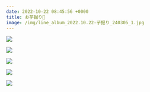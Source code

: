 ```yaml
---
date: 2022-10-22 08:45:56 +0000
title: お芋掘り🍠
image: /img/line_album_2022.10.22-芋掘り_240305_1.jpg
---
```

![](/img/line_album_2022.10.22-芋掘り_240305_2.jpg)

![](/img/line_album_2022.10.22-芋掘り_240305_3.jpg)

![](/img/line_album_2022.10.22-芋掘り_240305_4.jpg)

![](/img/line_album_2022.10.22-芋掘り_240305_5.jpg)

![](/img/line_album_2022.10.22-芋掘り_240305_6.jpg)
